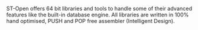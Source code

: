 ST-Open offers 64 bit libraries and tools to handle some of their advanced features like the built-in database engine. All libraries are written in 100% hand optimised, PUSH and
POP free assembler (Intelligent Design).